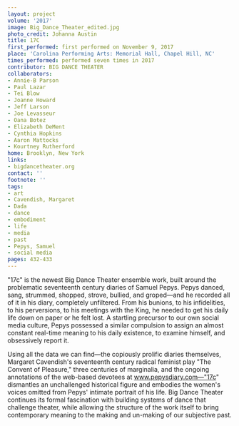 ```yaml
---
layout: project
volume: '2017'
image: Big_Dance_Theater_edited.jpg
photo_credit: Johanna Austin
title: 17C
first_performed: first performed on November 9, 2017
place: 'Carolina Performing Arts: Memorial Hall, Chapel Hill, NC'
times_performed: performed seven times in 2017
contributor: BIG DANCE THEATER
collaborators:
- Annie-B Parson
- Paul Lazar
- Tei Blow
- Joanne Howard
- Jeff Larson
- Joe Levasseur
- Oana Botez
- Elizabeth DeMent
- Cynthia Hopkins
- Aaron Mattocks
- Kourtney Rutherford
home: Brooklyn, New York
links:
- bigdancetheater.org
contact: ''
footnote: ''
tags:
- art
- Cavendish, Margaret
- Dada
- dance
- embodiment
- life
- media
- past
- Pepys, Samuel
- social media
pages: 432-433
---
```


"17c" is the newest Big Dance Theater ensemble work, built around the problematic seventeenth century diaries of Samuel Pepys. Pepys danced, sang, strummed, shopped, strove, bullied, and groped—and he recorded all of it in his diary, completely unfiltered. From his bunions, to his infidelities, to his perversions, to his meetings with the King, he needed to get his daily life down on paper or he felt lost. A startling precursor to our own social media culture, Pepys possessed a similar compulsion to assign an almost constant real-time meaning to his daily existence, to examine himself, and obsessively report it.

Using all the data we can find—the copiously prolific diaries themselves, Margaret Cavendish's seventeenth century radical feminist play "The Convent of Pleasure," three centuries of marginalia, and the ongoing annotations of the web-based devotees at www.pepysdiary.com—"17c" dismantles an unchallenged historical figure and embodies the women's voices omitted from Pepys' intimate portrait of his life. Big Dance Theater continues its formal fascination with building systems of dance that challenge theater, while allowing the structure of the work itself to bring contemporary meaning to the making and un-making of our subjective past.
